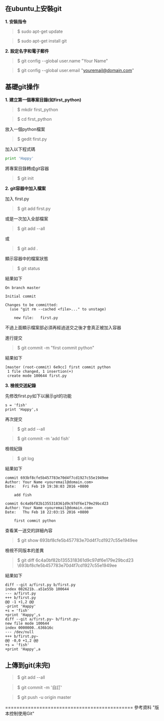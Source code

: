 ## 在ubuntu上安裝git
**1. 安裝指令**
> $ sudo apt-get update

> $ sudo apt-get install git

**2. 設定名字和電子郵件**
> $ git config --global user.name "Your Name"

> $ git config --global user.email "youremail@domain.com"

## 基礎git操作
**1. 建立第一個專案目錄(如first_python)**
> $ mkdir first_python

> $ cd first_python

放入一個python檔案
> $ gedit first.py

加入以下程式碼

```python
print 'Happy'
```
將專案目錄轉成git容器
> $ git init

**2. git容器中加入檔案**

加入 first.py
> $ git add first.py

或是一次加入全部檔案
> $ git add --all

或
> $ git add .

顯示容器中的檔案狀態
> $ git status

結果如下

```
On branch master

Initial commit

Changes to be committed:
  (use "git rm --cached <file>..." to unstage)

	new file:   first.py
```

不過上面顯示檔案部必須再經過送交之後才會真正被加入容器

進行提交
> $ git commit -m "first commit python"

結果如下
```
[master (root-commit) 6e9cc] first commit python
 1 file changed, 1 insertion(+)
 create mode 100644 first.py
```

**3. 檢視交送紀錄**

先修改first.py如下以展示git的功能
```
s = 'fish'
print 'Happy',s
```
再次提交
> $ git add --all

> $ git commit -m 'add fish'

檢視紀錄
> $ git log

結果如下
```
commit 693bf8cfe5b457783e70d4f7cd1927c55e1949ee
Author: Your Name <youremail@domain.com>
Date:   Fri Feb 19 19:38:03 2016 +0800

    add fish

commit 6c4a0bf82b1355318361d9c97df6e179e29bcd23
Author: Your Name <youremail@domain.com>
Date:   Thu Feb 18 22:03:15 2016 +0800

    first commit python
```
查看某一送交的詳細內容
> $ git show 693bf8cfe5b457783e70d4f7cd1927c55e1949ee

檢視不同版本的差異
> $ git diff 6c4a0bf82b1355318361d9c97df6e179e29bcd23 \693bf8cfe5b457783e70d4f7cd1927c55e1949ee

結果如下
```
diff --git a/first.py b/first.py
index 082621b..a51e55b 100644
--- a/first.py
+++ b/first.py
@@ -1 +1,2 @@
-print 'Happy'
+s = 'fish'
+print 'Happy',s
diff --git a/first.py~ b/first.py~
new file mode 100644
index 0000000..636b16c
--- /dev/null
+++ b/first.py~
@@ -0,0 +1,2 @@
+s = 'fish'
+print 'Happy',a
```
## 上傳到git(未完)
> $ git add --all

> $ git commit -m '自訂'

> $ git push -u origin master

=============================================
參考資料
"版本控制使用Git"